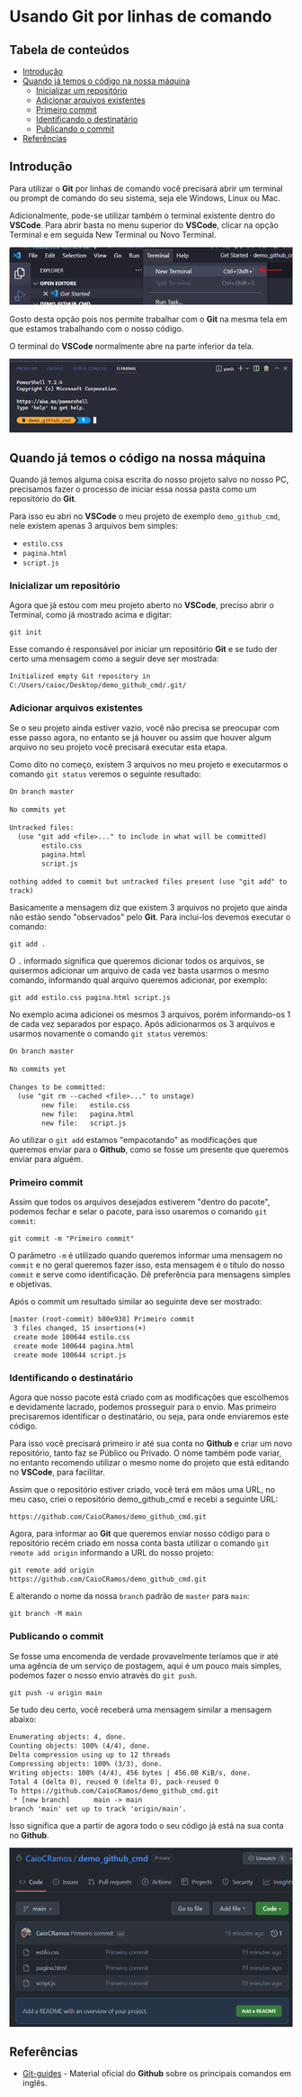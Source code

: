 # Usando **Git** por linhas de comando

## Tabela de conteúdos

* [Introdução](#introdução)
* [Quando já temos o código na nossa máquina](#quando-já-temos-o-código-na-nossa-máquina)
    * [Inicializar um repositório](#inicializar-um-repositório)
    * [Adicionar arquivos existentes](#adicionar-arquivos-existentes)
    * [Primeiro commit](#primeiro-commit)
    * [Identificando o destinatário](#publicando-o-commit)
    * [Publicando o commit](#publicando-o-commit)
* [Referências](#referências)

## Introdução

Para utilizar o **Git** por linhas de comando você precisará abrir um terminal ou prompt de comando do seu sistema, seja ele Windows, Linux ou Mac.

Adicionalmente, pode-se utilizar também o terminal existente dentro do **VSCode**. Para abrir basta no menu superior do **VSCode**, clicar na opção Terminal e em seguida New Terminal ou Novo Terminal.

<P align="center">
    <img src="../assets/vscode_terminal_1.png">
</p>

Gosto desta opção pois nos permite trabalhar com o **Git** na mesma tela em que estamos trabalhando com o nosso código.

O terminal do **VSCode** normalmente abre na parte inferior da tela.

<P align="center">
    <img src="../assets/vscode_terminal_2.png">
</p>

## Quando já temos o código na nossa máquina

Quando já temos alguma coisa escrita do nosso projeto salvo no nosso PC, precisamos fazer o processo de iniciar essa nossa pasta como um repositório do **Git**.

Para isso eu abri no **VSCode** o meu projeto de exemplo `demo_github_cmd`, nele existem apenas 3 arquivos bem simples:
- `estilo.css`
- `pagina.html`
- `script.js`

### Inicializar um repositório

Agora que já estou com meu projeto aberto no **VSCode**, preciso abrir o Terminal, como já mostrado acima e digitar:

```
git init
```

Esse comando é responsável por iniciar um repositório **Git** e se tudo der certo uma mensagem como a seguir deve ser mostrada:

```
Initialized empty Git repository in C:/Users/caioc/Desktop/demo_github_cmd/.git/
```

### Adicionar arquivos existentes
Se o seu projeto ainda estiver vazio, você não precisa se preocupar com esse passo agora, no entanto se já houver ou assim que houver algum arquivo no seu projeto você precisará executar esta etapa.

Como dito no começo, existem 3 arquivos no meu projeto e executarmos o comando `git status` veremos o seguinte resultado:

```
On branch master

No commits yet

Untracked files:
  (use "git add <file>..." to include in what will be committed)
        estilo.css
        pagina.html
        script.js

nothing added to commit but untracked files present (use "git add" to track)
```

Basicamente a mensagem diz que existem 3 arquivos no projeto que ainda não estão sendo "observados" pelo **Git**. Para inclui-los devemos executar o comando:

```
git add .
```

O `.` informado significa que queremos dicionar todos os arquivos, se quisermos adicionar um arquivo de cada vez basta usarmos o mesmo comando, informando qual arquivo queremos adicionar, por exemplo:

```
git add estilo.css pagina.html script.js
```

No exemplo acima adicionei os mesmos 3 arquivos, porém informando-os 1 de cada vez separados por espaço. Após adicionarmos os 3 arquivos e usarmos novamente o comando `git status` veremos: 

```
On branch master

No commits yet

Changes to be committed:
  (use "git rm --cached <file>..." to unstage)
        new file:   estilo.css
        new file:   pagina.html
        new file:   script.js
```

Ao utilizar o `git add` estamos "empacotando" as modificações que queremos enviar para o **Github**, como se fosse um presente que queremos enviar para alguém.

### Primeiro commit
Assim que todos os arquivos desejados estiverem "dentro do pacote", podemos fechar e selar o pacote, para isso usaremos o comando `git commit`:

```
git commit -m "Primeiro commit"
```

O parâmetro `-m` é utilizado quando queremos informar uma mensagem no `commit` e no geral queremos fazer isso, esta mensagem é o título do nosso `commit` e serve como identificação. Dê preferência para mensagens simples e objetivas.

Após o commit um resultado similar ao seguinte deve ser mostrado:

```
[master (root-commit) b80e938] Primeiro commit
 3 files changed, 15 insertions(+)
 create mode 100644 estilo.css
 create mode 100644 pagina.html
 create mode 100644 script.js
```

### Identificando o destinatário
Agora que nosso pacote está criado com as modificações que escolhemos e devidamente lacrado, podemos prosseguir para o envio. Mas primeiro precisaremos identificar o destinatário, ou seja, para onde enviaremos este código.

Para isso você precisará primeiro ir até sua conta no **Github** e criar um novo repositório, tanto faz se Público ou Prívado. O nome também pode variar, no entanto recomendo utilizar o mesmo nome do projeto que está editando no **VSCode**, para facilitar. 

Assim que o repositório estiver criado, você terá em mãos uma URL, no meu caso, criei o repositório demo_github_cmd e recebi a seguinte URL:
```
https://github.com/CaioCRamos/demo_github_cmd.git
```

Agora, para informar ao **Git** que queremos enviar nosso código para o repositório recém criado em nossa conta basta utilizar o comando `git remote add origin` informando a URL do nosso projeto:

```
git remote add origin https://github.com/CaioCRamos/demo_github_cmd.git
```

E alterando o nome da nossa `branch` padrão de `master` para `main`:

```
git branch -M main
```

### Publicando o commit
Se fosse uma encomenda de verdade provavelmente teríamos que ir até uma agência de um serviço de postagem, aqui é um pouco mais simples, podemos fazer o nosso envio através do `git push`.

```
git push -u origin main
```

Se tudo deu certo, você receberá uma mensagem similar a mensagem abaixo:

```
Enumerating objects: 4, done.
Counting objects: 100% (4/4), done.
Delta compression using up to 12 threads
Compressing objects: 100% (3/3), done.
Writing objects: 100% (4/4), 456 bytes | 456.00 KiB/s, done.
Total 4 (delta 0), reused 0 (delta 0), pack-reused 0
To https://github.com/CaioCRamos/demo_github_cmd.git
 * [new branch]      main -> main
branch 'main' set up to track 'origin/main'.
```

Isso significa que a partir de agora todo o seu código já está na sua conta no **Github**.

<P align="center">
    <img src="../assets/github_repositorio_2.png">
</p>

## Referências 

- [Git-guides](https://github.com/git-guides/) - Material oficial do **Github** sobre os principais comandos em inglês.